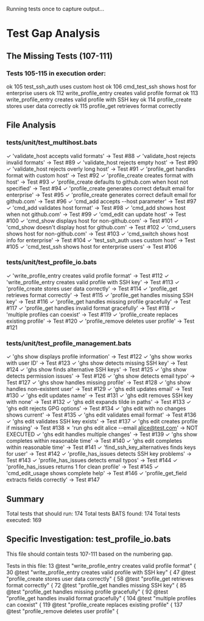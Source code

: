 Running tests once to capture output...
# Test Gap Analysis

## The Missing Tests (107-111)

### Tests 105-115 in execution order:
ok 105 test_ssh_auth uses custom host
ok 106 cmd_test_ssh shows host for enterprise users
ok 112 write_profile_entry creates valid profile format
ok 113 write_profile_entry creates valid profile with SSH key
ok 114 profile_create stores user data correctly
ok 115 profile_get retrieves format correctly

## File Analysis

### tests/unit/test_multihost.bats

✓ 'validate_host accepts valid formats' -> Test #88
✓ 'validate_host rejects invalid formats' -> Test #89
✓ 'validate_host rejects empty host' -> Test #90
✓ 'validate_host rejects overly long host' -> Test #91
✓ 'profile_get handles format with custom host' -> Test #92
✓ 'profile_create creates format with host' -> Test #93
✓ 'profile_create defaults to github.com when host not specified' -> Test #94
✓ 'profile_create generates correct default email for enterprise' -> Test #95
✓ 'profile_create generates correct default email for github.com' -> Test #96
✓ 'cmd_add accepts --host parameter' -> Test #97
✓ 'cmd_add validates host format' -> Test #98
✓ 'cmd_add shows host when not github.com' -> Test #99
✓ 'cmd_edit can update host' -> Test #100
✓ 'cmd_show displays host for non-github.com' -> Test #101
✓ 'cmd_show doesn't display host for github.com' -> Test #102
✓ 'cmd_users shows host for non-github.com' -> Test #103
✓ 'cmd_switch shows host info for enterprise' -> Test #104
✓ 'test_ssh_auth uses custom host' -> Test #105
✓ 'cmd_test_ssh shows host for enterprise users' -> Test #106

### tests/unit/test_profile_io.bats

✓ 'write_profile_entry creates valid profile format' -> Test #112
✓ 'write_profile_entry creates valid profile with SSH key' -> Test #113
✓ 'profile_create stores user data correctly' -> Test #114
✓ 'profile_get retrieves format correctly' -> Test #115
✓ 'profile_get handles missing SSH key' -> Test #116
✓ 'profile_get handles missing profile gracefully' -> Test #117
✓ 'profile_get handles invalid format gracefully' -> Test #118
✓ 'multiple profiles can coexist' -> Test #119
✓ 'profile_create replaces existing profile' -> Test #120
✓ 'profile_remove deletes user profile' -> Test #121

### tests/unit/test_profile_management.bats

✓ 'ghs show displays profile information' -> Test #122
✓ 'ghs show works with user ID' -> Test #123
✓ 'ghs show detects missing SSH key' -> Test #124
✓ 'ghs show finds alternative SSH keys' -> Test #125
✓ 'ghs show detects permission issues' -> Test #126
✓ 'ghs show detects email typo' -> Test #127
✓ 'ghs show handles missing profile' -> Test #128
✓ 'ghs show handles non-existent user' -> Test #129
✓ 'ghs edit updates email' -> Test #130
✓ 'ghs edit updates name' -> Test #131
✓ 'ghs edit removes SSH key with none' -> Test #132
✓ 'ghs edit expands tilde in paths' -> Test #133
✓ 'ghs edit rejects GPG options' -> Test #134
✓ 'ghs edit with no changes shows current' -> Test #135
✓ 'ghs edit validates email format' -> Test #136
✓ 'ghs edit validates SSH key exists' -> Test #137
✓ 'ghs edit creates profile if missing' -> Test #138
✗ 'run ghs edit alice --email alice@test.com' -> NOT EXECUTED
✓ 'ghs edit handles multiple changes' -> Test #139
✓ 'ghs show completes within reasonable time' -> Test #140
✓ 'ghs edit completes within reasonable time' -> Test #141
✓ 'find_ssh_key_alternatives finds keys for user' -> Test #142
✓ 'profile_has_issues detects SSH key problems' -> Test #143
✓ 'profile_has_issues detects email typos' -> Test #144
✓ 'profile_has_issues returns 1 for clean profile' -> Test #145
✓ 'cmd_edit_usage shows complete help' -> Test #146
✓ 'profile_get_field extracts fields correctly' -> Test #147

## Summary

Total tests that should run: 174
Total tests BATS found: 174
Total tests executed: 169

## Specific Investigation: test_profile_io.bats

This file should contain tests 107-111 based on the numbering gap.

Tests in this file:
13    	@test "write_profile_entry creates valid profile format" {
30    	@test "write_profile_entry creates valid profile with SSH key" {
47    	@test "profile_create stores user data correctly" {
58    	@test "profile_get retrieves format correctly" {
72    	@test "profile_get handles missing SSH key" {
85    	@test "profile_get handles missing profile gracefully" {
92    	@test "profile_get handles invalid format gracefully" {
104   	@test "multiple profiles can coexist" {
119   	@test "profile_create replaces existing profile" {
137   	@test "profile_remove deletes user profile" {
